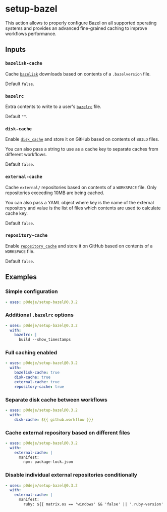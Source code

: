 # setup-bazel

This action allows to properly configure Bazel on all supported operating systems
and provides an advanced fine-grained caching to improve workflows performance.

## Inputs

### `bazelisk-cache`

Cache [`bazelisk`][1] downloads based on contents of a `.bazelversion` file.

Default `false`.

### `bazelrc`

Extra contents to write to a user's [`bazelrc`][4] file.

Default `""`.

### `disk-cache`

Enable [`disk_cache`][2] and store it on GitHub based on contents of `BUILD` files.

You can also pass a string to use as a cache key to separate caches from different workflows.

Default `false`.

### `external-cache`

Cache `external/` repositories based on contents of a `WORKSPACE` file.
Only repositories exceeding 10MB are being cached.

You can also pass a YAML object where key is the name of the external repository
and value is the list of files which contents are used to calculate cache key.

Default `false`.

### `repository-cache`

Enable [`repository_cache`][3] and store it on GitHub based on contents of a `WORKSPACE` file.

Default `false`.

## Examples

### Simple configuration

```yaml
- uses: p0deje/setup-bazel@0.3.2
```

### Additional `.bazelrc` options

```yaml
- uses: p0deje/setup-bazel@0.3.2
  with:
    bazelrc: |
      build --show_timestamps
```

### Full caching enabled

```yaml
- uses: p0deje/setup-bazel@0.3.2
  with:
    bazelisk-cache: true
    disk-cache: true
    external-cache: true
    repository-cache: true
```

### Separate disk cache between workflows

```yaml
- uses: p0deje/setup-bazel@0.3.2
  with:
    disk-cache: ${{ github.workflow }}}
```

### Cache external repository based on different files

```yaml
- uses: p0deje/setup-bazel@0.3.2
  with:
    external-cache: |
      manifest:
        npm: package-lock.json
```

### Disable individual external repositories conditionally

```yaml
- uses: p0deje/setup-bazel@0.3.2
  with:
    external-cache: |
      manifest:
        ruby: ${{ matrix.os == 'windows' && 'false' || '.ruby-version' }}
```

[1]: https://github.com/bazelbuild/bazelisk
[2]: https://bazel.build/remote/caching#disk-cache
[3]: https://docs-staging.bazel.build/2338/versions/main/guide.html#the-repository-cache
[4]: https://bazel.build/run/bazelrc
[5]: https://docs.github.com/en/actions/learn-github-actions/contexts#github-context
